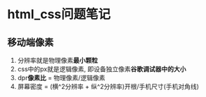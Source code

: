 html_css问题笔记
=============================================
## 移动端像素
1. 分辨率就是物理像素**最小颗粒**
2. css中的px就是逻辑像素, 即设备独立像素**谷歌调试器中的大小**
3. dpr**像素比** = 物理像素/逻辑像素
4. 屏幕密度 = (横^2分辨率 + 纵^2分辨率)开根/手机尺寸(手机对角线)